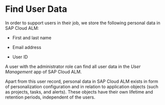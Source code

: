 <!-- loioc3af54cb4e9c46f78f432a0f05472064 -->

# Find User Data

In order to support users in their job, we store the following personal data in SAP Cloud ALM:

-   First and last name

-   Email address

-   User ID


A user with the administrator role can find all user data in the *User Management* app of SAP Cloud ALM.

Apart from this user record, personal data in SAP Cloud ALM exists in form of personalization configuration and in relation to application objects \(such as projects, tasks, and alerts\). These objects have their own lifetime and retention periods, independent of the users.

